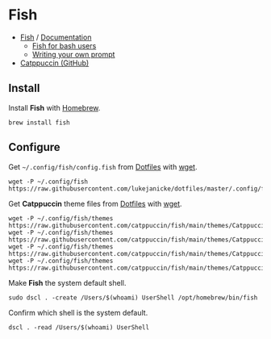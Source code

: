 # Fish

- [Fish](https://fishshell.com) / [Documentation](https://fishshell.com/docs/current/index.html)
	- [Fish for bash users](https://fishshell.com/docs/current/fish_for_bash_users.html)
	- [Writing your own prompt](https://fishshell.com/docs/current/prompt.html)
- [Catppuccin (GitHub)](https://github.com/catppuccin/fish)

## Install

Install **Fish** with [Homebrew](Homebrew.md).

```shell
brew install fish
```

## Configure

Get `~/.config/fish/config.fish` from [Dotfiles](Dotfiles.md) with [wget](wget.md).

```shell
wget -P ~/.config/fish https://raw.githubusercontent.com/lukejanicke/dotfiles/master/.config/fish/config.fish
```

Get **Catppuccin** theme files from [Dotfiles](Dotfiles.md) with [wget](wget.md).

```shell
wget -P ~/.config/fish/themes https://raw.githubusercontent.com/catppuccin/fish/main/themes/Catppuccin%20Latte.theme
wget -P ~/.config/fish/themes https://raw.githubusercontent.com/catppuccin/fish/main/themes/Catppuccin%20Frappe.theme
wget -P ~/.config/fish/themes https://raw.githubusercontent.com/catppuccin/fish/main/themes/Catppuccin%20Macchiato.theme
wget -P ~/.config/fish/themes https://raw.githubusercontent.com/catppuccin/fish/main/themes/Catppuccin%20Mocha.theme
```

Make **Fish** the system default shell.

```shell
sudo dscl . -create /Users/$(whoami) UserShell /opt/homebrew/bin/fish
```

Confirm which shell is the system default.

```shell
dscl . -read /Users/$(whoami) UserShell
```
